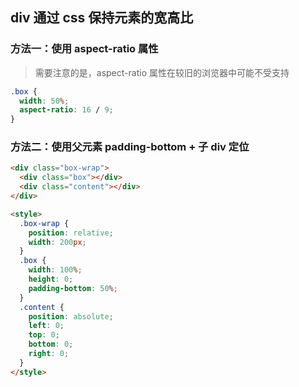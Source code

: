 ## div 通过 css 保持元素的宽高比

### 方法一：使用 aspect-ratio 属性

> 需要注意的是，aspect-ratio 属性在较旧的浏览器中可能不受支持

```css
.box {
  width: 50%;
  aspect-ratio: 16 / 9;
}
```

### 方法二：使用父元素 padding-bottom + 子 div 定位

```html
<div class="box-wrap">
  <div class="box"></div>
  <div class="content"></div>
</div>

<style>
  .box-wrap {
    position: relative;
    width: 200px;
  }
  .box {
    width: 100%;
    height: 0;
    padding-bottom: 50%;
  }
  .content {
    position: absolute;
    left: 0;
    top: 0;
    bottom: 0;
    right: 0;
  }
</style>
```
